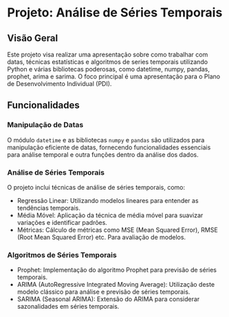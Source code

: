 # Projeto: Análise de Séries Temporais 

## Visão Geral
Este projeto visa realizar uma apresentação sobre como trabalhar com datas, técnicas estatísticas e algoritmos de series temporais utilizando Python e várias bibliotecas poderosas, como datetime, numpy, pandas, prophet, arima e sarima. O foco principal é uma apresentação para o Plano de Desenvolvimento Individual (PDI). 

## Funcionalidades

### Manipulação de Datas
O módulo `datetime` e as bibliotecas `numpy` e `pandas` são utilizados para manipulação eficiente de datas, fornecendo funcionalidades essenciais para análise temporal e outra funções dentro da análise dos dados.

### Análise de Séries Temporais
O projeto inclui técnicas de análise de séries temporais, como:
- Regressão Linear: Utilizando modelos lineares para entender as tendências temporais.
- Média Móvel: Aplicação da técnica de média móvel para suavizar variações e identificar padrões.
- Métricas: Cálculo de métricas como MSE (Mean Squared Error), RMSE (Root Mean Squared Error) etc. Para avaliação de modelos.

### Algoritmos de Séries Temporais
- Prophet: Implementação do algoritmo Prophet para previsão de séries temporais.
- ARIMA (AutoRegressive Integrated Moving Average): Utilização deste modelo clássico para análise e previsão de séries temporais.
- SARIMA (Seasonal ARIMA): Extensão do ARIMA para considerar sazonalidades em séries temporais.
